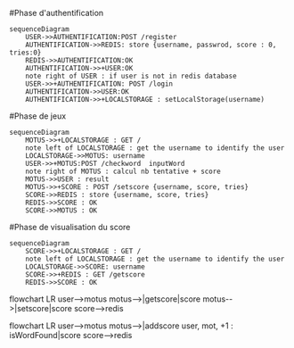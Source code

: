 #Phase d'authentification
```mermaid
sequenceDiagram
    USER->>AUTHENTIFICATION:POST /register
    AUTHENTIFICATION->>REDIS: store {username, passwrod, score : 0, tries:0}
    REDIS->>AUTHENTIFICATION:OK
    AUTHENTIFICATION->>+USER:OK
    note right of USER : if user is not in redis database
    USER->>+AUTHENTIFICATION: POST /login
    AUTHENTIFICATION->>USER:OK
    AUTHENTIFICATION->>+LOCALSTORAGE : setLocalStorage(username)
```
#Phase de jeux
```mermaid
sequenceDiagram
    MOTUS->>+LOCALSTORAGE : GET /
    note left of LOCALSTORAGE : get the username to identify the user
    LOCALSTORAGE->>MOTUS: username
    USER->>+MOTUS:POST /checkword  inputWord
    note right of MOTUS : calcul nb tentative + score
    MOTUS->>USER : result
    MOTUS->>+SCORE : POST /setscore {username, score, tries}
    SCORE->>REDIS : store {username, score, tries}
    REDIS->>SCORE : OK
    SCORE->>MOTUS : OK
```
#Phase de visualisation du score
```mermaid
sequenceDiagram
    SCORE->>+LOCALSTORAGE : GET /
    note left of LOCALSTORAGE : get the username to identify the user
    LOCALSTORAGE->>SCORE: username
    SCORE->>+REDIS : GET /getscore
    REDIS->>SCORE : OK
```
flowchart LR
    user-->motus
    motus-->|getscore|score
    motus-->|setscore|score
    score-->redis
    
flowchart LR
    user-->motus
    motus-->|addscore user,  mot, +1 : isWordFound|score
    score-->redis
    
